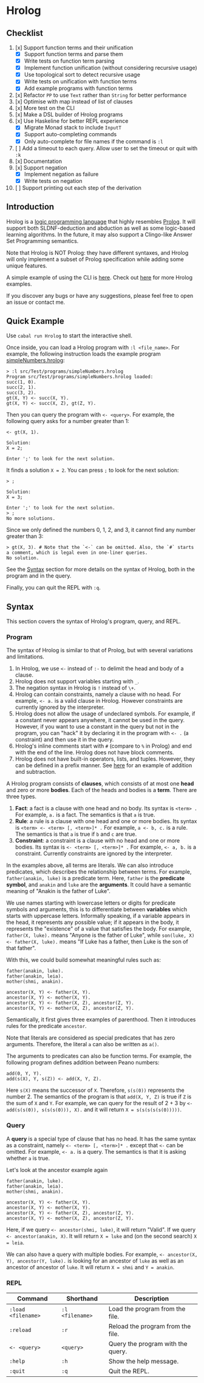 # Hrolog

## Checklist
1. [x] Support function terms and their unification
   - [x] Support function terms and parse them
   - [x] Write tests on function term parsing
   - [x] Implement function unification (without considering recursive usage)
   - [x] Use topological sort to detect recursive usage
   - [x] Write tests on unification with function terms
   - [x] Add example programs with function terms
2. [x] Refactor `PP` to use `Text` rather than `String` for better performance
3. [x] Optimise with map instead of list of clauses
5. [x] More test on the CLI
6. [x] Make a DSL builder of Hrolog programs
7. [x] Use Haskeline for better REPL experience
   - [x] Migrate Monad stack to include `InputT`
   - [x] Support auto-completing commands
   - [x] Only auto-complete for file names if the command is `:l`
8. [ ] Add a timeout to each query. Allow user to set the timeout or quit with `:k`
9.  [x] Documentation
10. [x] Support negation
    - [x] Implement negation as failure
    - [x] Write tests on negation
11. [ ] Support printing out each step of the derivation

## Introduction
Hrolog is a [logic programming language](https://en.wikipedia.org/wiki/Logic_programming) that highly resembles [Prolog](https://en.wikipedia.org/wiki/Prolog). It will support both SLDNF-deduction and abduction as well as some logic-based learning algorithms. In the future, it may also support a Clingo-like Answer Set Programming semantics.

Note that Hrolog is NOT Prolog: they have different syntaxes, and Hrolog will only implement a subset of Prolog specification while adding some unique features.

A simple example of using the CLI is [here](#quick-example). Check out [here](/src/Test/programs/) for more Hrolog examples.

If you discover any bugs or have any suggestions, please feel free to open an issue or contact me.

## Quick Example
Use `cabal run Hrolog` to start the interactive shell.

Once inside, you can load a Hrolog program with `:l <file_name>`. For example, the following instruction loads the example program [simpleNumbers.hrolog](/src/Test/programs/simpleNumbers.hrolog):
```
> :l src/Test/programs/simpleNumbers.hrolog
Program src/Test/programs/simpleNumbers.hrolog loaded:
succ(1, 0).
succ(2, 1).
succ(3, 2).
gt(X, Y) <- succ(X, Y).
gt(X, Y) <- succ(X, Z), gt(Z, Y).

```
Then you can query the program with `<- <query>`. For example, the following query asks for a number greater than 1:
```
<- gt(X, 1).

Solution:
X = 2;

Enter ';' to look for the next solution.
```

It finds a solution `X = 2`. You can press `;` to look for the next solution:
```
> ;

Solution:
X = 3;

Enter ';' to look for the next solution.
> ;
No more solutions.
```

Since we only defined the numbers 0, 1, 2, and 3, it cannot find any number greater than 3:
```
> gt(X, 3). # Note that the `<-` can be omitted. Also, the `#` starts a comment, which is legal even in one-liner queries.
No solution.
```

See the [Syntax](#syntax) section for more details on the syntax of Hrolog, both in the program and in the query.

Finally, you can quit the REPL with `:q`.

## Syntax
This section covers the syntax of Hrolog's program, query, and REPL.

### Program

The syntax of Hrolog is similar to that of Prolog, but with several variations and limitations.
1. In Hrolog, we use `<-` instead of `:-` to delimit the head and body of a clause.
2. Hrolog does not support variables starting with `_`.
3. The negation syntax in Hrolog is `!` instead of `\+`.
4. Hrolog can contain constraints, namely a clause with no head. For example, `<- a.` is a valid clause in Hrolog. However constraints are currently ignored by the interpreter.
5. Hrolog does not allow the usage of undeclared symbols. For example, if a constant never appears anywhere, it cannot be used in the query. However, if you want to use a constant in the query but not in the program, you can "hack" it by declaring it in the program with `<- .` (a constraint) and then use it in the query.
6. Hrolog's inline comments start with `#` (compare to `%` in Prolog) and end with the end of the line. Hrolog does not have block comments.
7. Hrolog does not have built-in operators, lists, and tuples. However, they can be defined in a prefix manner. See [here](/src/Test/programs/peanoNumbers.hrolog) for an example of addition and subtraction.

A Hrolog program consists of **clauses**, which consists of at most one **head** and zero or more **bodies**. Each of the heads and bodies is a **term**. There are three types.
1. **Fact**: a fact is a clause with one head and no body. Its syntax is `<term> .` For example, `a.` is a fact. The semantics is that `a` is true.
2. **Rule**: a rule is a clause with one head and one or more bodies. Its syntax is `<term> <- <term> [, <term>]* .` For example, `a <- b, c.` is a rule. The semantics is that `a` is true if `b` and `c` are true.
3. **Constraint**: a constraint is a clause with no head and one or more bodies. Its syntax is `<- <term> [, <term>]* .` For example, `<- a, b.` is a constraint. Currently constraints are ignored by the interpreter.

In the examples above, all terms are literals. We can also introduce predicates, which describes the relationship between terms. For example, `father(anakin, luke)` is a predicate term. Here, `father` is the **predicate symbol**, and `anakin` and `luke` are the **arguments**. It could have a semantic meaning of "Anakin is the father of Luke".

We use names starting with lowercase letters or digits for predicate symbols and arguments, this is to differentiate between **variables** which starts with uppercase letters. Informally speaking, if a variable appears in the head, it represents any possible value; if it appears in the body, it represents the "existence" of a value that satisfies the body.
For example, `father(X, luke).` means "Anyone is the father of Luke", while `son(luke, X) <- father(X, luke).` means "If Luke has a father, then Luke is the son of that father".

With this, we could build somewhat meaningful rules such as:
```
father(anakin, luke).
father(anakin, leia).
mother(shmi, anakin).

ancestor(X, Y) <- father(X, Y).
ancestor(X, Y) <- mother(X, Y).
ancestor(X, Y) <- father(X, Z), ancestor(Z, Y).
ancestor(X, Y) <- mother(X, Z), ancestor(Z, Y).
```

Semantically, it first gives three examples of parenthood. Then it introduces rules for the predicate `ancestor`.

Note that literals are considered as special predicates that has zero arguments. Therefore, the literal `a` can also be written as `a()`.

The arguments to predicates can also be function terms. For example, the following program defines addition between Peano numbers:
```
add(0, Y, Y).
add(s(X), Y, s(Z)) <- add(X, Y, Z).
```

Here `s(X)` means the successor of `X`. Therefore, `s(s(0))` represents the number 2. The semantics of the program is that `add(X, Y, Z)` is true if `Z` is the sum of `X` and `Y`. For example, we can query for the result of 2 + 3 by `<- add(s(s(0)), s(s(s(0))), X).` and it will return `X = s(s(s(s(s(0)))))`.

### Query
A **query** is a special type of clause that has no head. It has the same syntax as a constraint, namely `<- <term> [, <term>]* .` except that `<-` can be omitted. For example, `<- a.` is a query. The semantics is that it is asking whether `a` is true.

Let's look at the ancestor example again
```
father(anakin, luke).
father(anakin, leia).
mother(shmi, anakin).

ancestor(X, Y) <- father(X, Y).
ancestor(X, Y) <- mother(X, Y).
ancestor(X, Y) <- father(X, Z), ancestor(Z, Y).
ancestor(X, Y) <- mother(X, Z), ancestor(Z, Y).
```

Here, if we query `<- ancestor(shmi, luke)`, it will return "Valid". If we query `<- ancestor(anakin, X)`. It will return `X = luke` and (on the second search) `X = leia`.

We can also have a query with multiple bodies. For example, `<- ancestor(X, Y), ancestor(Y, luke).` is looking for an ancestor of `luke` as well as an ancestor of ancestor of `luke`. It will return `X = shmi` and `Y = anakin`.

### REPL
Command            | Shorthand        | Description
------------------ | ---------------- | ---------------------------------
`:load <filename>` | `:l  <filename>` | Load the program from the file.
`:reload`          | `:r`             | Reload the program from the file.
`<- <query>`       | `<query>`        | Query the program with the query.
`:help`            | `:h`             | Show the help message.
`:quit`            | `:q`             | Quit the REPL.
